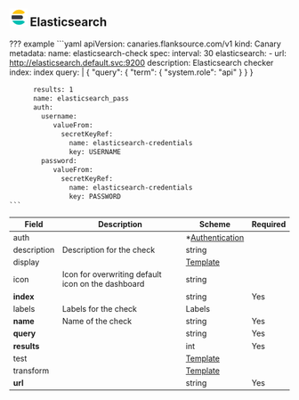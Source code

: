 ## <img src='https://raw.githubusercontent.com/flanksource/flanksource-ui/main/src/icons/elasticsearch.svg' style='height: 32px'/> Elasticsearch

??? example
    ```yaml
    apiVersion: canaries.flanksource.com/v1
    kind: Canary
    metadata:
      name: elasticsearch-check
    spec:
      interval: 30
      elasticsearch:
        - url: http://elasticsearch.default.svc:9200
          description: Elasticsearch checker
          index: index
          query: |
            {
            "query": {
                "term": {
                "system.role": "api"
                }
            }
            }
            
          results: 1
          name: elasticsearch_pass
          auth:
            username: 
               valueFrom: 
                 secretKeyRef:
                   name: elasticsearch-credentials
                   key: USERNAME
            password: 
               valueFrom: 
                 secretKeyRef:
                   name: elasticsearch-credentials
                   key: PASSWORD
    ```


| Field | Description | Scheme | Required |
| ----- | ----------- | ------ | -------- |
| auth |  | *[Authentication](#authentication) |  |
| description | Description for the check | string |  |
| display |  | [Template](#template) |  |
| icon | Icon for overwriting default icon on the dashboard | string |  |
| **index** |  | string | Yes |
| labels | Labels for the check | Labels |  |
| **name** | Name of the check | string | Yes |
| **query** |  | string | Yes |
| **results** |  | int | Yes |
| test |  | [Template](#template) |  |
| transform |  | [Template](#template) |  |
| **url** |  | string | Yes |
